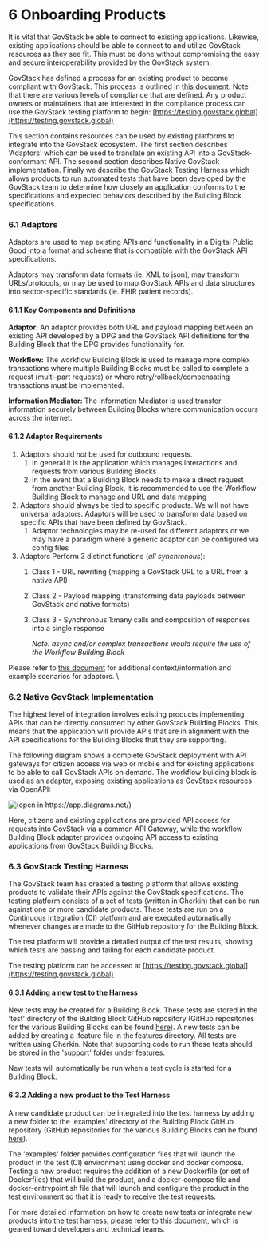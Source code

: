 # 6 Onboarding Products

It is vital that GovStack be able to connect to existing applications. Likewise, existing applications should be able to connect to and utilize GovStack resources as they see fit. This must be done without compromising the easy and secure interoperability provided by the GovStack system.

GovStack has defined a process for an existing product to become compliant with GovStack. This process is outlined in [this document](https://govstack-global.atlassian.net/wiki/spaces/GH/pages/76906515/Compliance+Concept). Note that there are various levels of compliance that are defined. Any product owners or maintainers that are interested in the compliance process can use the GovStack testing platform to begin: [https://testing.govstack.global](https://testing.govstack.global)

This section contains resources can be used by existing platforms to integrate into the GovStack ecosystem. The first section describes 'Adaptors' which can be used to translate an existing API into a GovStack-conformant API. The second section describes Native GovStack implementation. Finally we describe the GovStack Testing Harness which allows products to run automated tests that have been developed by the GovStack team to determine how closely an application conforms to the specifications and expected behaviors described by the Building Block specifications.

### 6.1 Adaptors

Adaptors are used to map existing APIs and functionality in a Digital Public Good into a format and scheme that is compatible with the GovStack API specifications.

Adaptors may transform data formats (ie. XML to json), may transform URLs/protocols, or may be used to map GovStack APIs and data structures into sector-specific standards (ie. FHIR patient records).

#### 6.1.1 Key Components and Definitions <a href="#key-components-and-definitions" id="key-components-and-definitions"></a>

**Adaptor:** An adaptor provides both URL and payload mapping between an existing API developed by a DPG and the GovStack API definitions for the Building Block that the DPG provides functionality for.

**Workflow:** The workflow Building Block is used to manage more complex transactions where multiple Building Blocks must be called to complete a request (multi-part requests) or where retry/rollback/compensating transactions must be implemented.

**Information Mediator:** The Information Mediator is used transfer information securely between Building Blocks where communication occurs across the internet.

#### 6.1.2 Adaptor Requirements <a href="#key-requirements" id="key-requirements"></a>

1. Adaptors should _not_ be used for outbound requests.
   1. In general it is the application which manages interactions and requests from various Building Blocks
   2. In the event that a Building Block needs to make a direct request from another Building Block, it is recommended to use the Workflow Building Block to manage and URL and data mapping
2. Adaptors should always be tied to specific products. We will not have universal adaptors. Adaptors will be used to transform data based on specific APIs that have been defined by GovStack.
   1. Adaptor technologies may be re-used for different adaptors or we may have a paradigm where a generic adaptor can be configured via config files
3. Adaptors Perform 3 distinct functions (_all synchronous_):
   1. Class 1 - URL rewriting (mapping a GovStack URL to a URL from a native API)
   2. Class 2 - Payload mapping (transforming data payloads between GovStack and native formats)
   3.  Class 3 - Synchronous 1:many calls and composition of responses into a single response

       _Note: async and/or complex transactions would require the use of the Workflow Building Block_

Please refer to [this document](https://govstack-global.atlassian.net/wiki/spaces/GH/pages/215318576/Adaptor+Concept) for additional context/information and example scenarios for adaptors. \


### 6.2 Native GovStack Implementation

The highest level of integration involves existing products implementing APIs that can be directly consumed by other GovStack Building Blocks. This means that the application will provide APIs that are in alignment with the API specifications for the Building Blocks that they are supporting.

The following diagram shows a complete GovStack deployment with API gateways for citizen access via web or mobile and for existing applications to be able to call GovStack APIs on demand. The workflow building block is used as an adapter, exposing existing applications as GovStack resources via OpenAPI:

![(open in https://app.diagrams.net/)](<../@site/static/img/image6 (2).png>)

Here, citizens and existing applications are provided API access for requests into GovStack via a common API Gateway, while the workflow Building Block adapter provides outgoing API access to existing applications from GovStack Building Blocks.

### 6.3 GovStack Testing Harness

The GovStack team has created a testing platform that allows existing products to validate their APIs against the GovStack specifications. The testing platform consists of a set of tests (written in Gherkin) that can be run against one or more candidate products. These tests are run on a Continuous Integration (CI) platform and are executed automatically whenever changes are made to the GitHub repository for the Building Block.&#x20;

The test platform will provide a detailed output of the test results, showing which tests are passing and failing for each candidate product.&#x20;

The testing platform can be accessed at [https://testing.govstack.global](https://testing.govstack.global)

#### 6.3.1 Adding a new test to the Harness

New tests may be created for a Building Block. These tests are stored in the 'test' directory of the Building Block GitHub repository (GitHub repositories for the various Building Blocks can be found [here](https://github.com/GovStackWorkingGroup)). A new tests can be added by creating a .feature file in the features directory. All tests are written using Gherkin. Note that supporting code to run these tests should be stored in the 'support' folder under features.&#x20;

New tests will automatically be run when a test cycle is started for a Building Block.&#x20;

#### 6.3.2 Adding a new product to the Test Harness

A new candidate product can be integrated into the test harness by adding a new folder to the 'examples' directory of the Building Block GitHub repository (GitHub repositories for the various Building Blocks can be found [here](https://github.com/GovStackWorkingGroup)).&#x20;

The 'examples' folder provides configuration files that will launch the product in the test (CI) environment using docker and docker compose. Testing a new product requires the addition of a new Dockerfile (or set of Dockerfiles) that will build the product, and a docker-compose file and docker-entrypoint.sh file that will launch and configure the product in the test environment so that it is ready to receive the test requests.&#x20;



For more detailed information on how to create new tests or integrate new products into the test harness, please refer to [this document](https://govstack-global.atlassian.net/wiki/spaces/GH/pages/221085697/Steps+to+check+compliance+against+a+GovStack+API+spec), which is geared toward developers and technical teams.&#x20;

